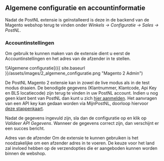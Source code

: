 ## Algemene configuratie en accountinformatie
Nadat de PostNL extensie is geïnstalleerd is deze in de backend van de Magento webshop terug te vinden onder *Winkels → Configuratie → Sales → PostNL*.

### Accountinstellingen
Om gebruik te kunnen maken van de extensie dient u eerst de Accountinstellingen en het adres van de afzender in te stellen.

![Algemene configuratie]({{ site.baseurl }}/assets/images/2_algemene_configuratie.png "Magento 2 Admin")

De PostNL Magento 2 extensie kan in zowel de live modus als in de test modus draaien. De benodigde gegevens (Klantnummer, Klantcode, Api Key en BLS locatiecode) zijn terug te vinden in uw PostNL account. Indien u nog geen klant bent van PostNL dan kunt u zich [hier aanmelden](https://www.postnl.nl/zakelijk/e-commerce/flexibele-bezorgopties).
Het aanvragen van een API key kan gedaan worden via MijnPostNL, doorloop hiervoor [deze stappenkaart](https://www.postnl.nl/Images/aanvragen-api-key-stappenkaart_tcm10-200445.pdf).

Nadat de gegevens ingevuld zijn, sla dan de configuratie op en klik op *Valideer API Gegevens*. Wanneer de gegevens correct zijn, dan verschijnt er een succes bericht.

Adres van de afzender
Om de extensie te kunnen gebruiken is het noodzakelijke om een afzender adres in te voeren. De keuze voor het land zal invloed hebben op de verzendopties die er aangeboden kunnen worden binnen de webshop.

